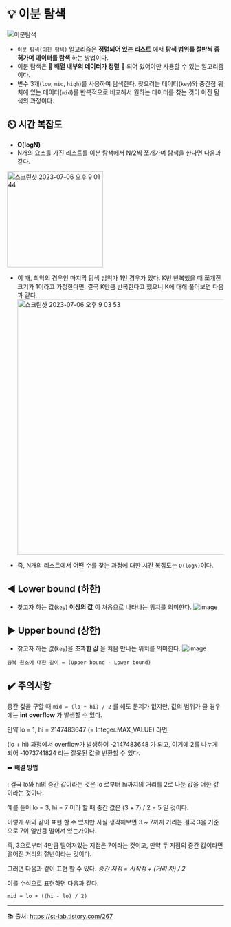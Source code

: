 # :bulb: 이분 탐색
![이분탐색](https://github.com/eunji8784/Algorithm/assets/70746467/f658d42f-aae0-427a-afd0-019f518a7121)
- ```이분 탐색(이진 탐색)``` 알고리즘은 __정렬되어 있는 리스트__ 에서 __탐색 범위를 절반씩 좁혀가며 데이터를 탐색__ 하는 방법이다.
- 이분 탐색은 📌 __배열 내부의 데이터가 정렬__ 📌 되어 있어야만 사용할 수 있는 알고리즘이다.
- 변수 3개(```low```, ```mid```, ```high```)를 사용하여 탐색한다. 찾으려는 데이터(```key```)와 중간점 위치에 있는 데이터(```mid```)를 반복적으로 비교해서 원하는 데이터를 찾는 것이 이진 탐색의 과정이다.

## ⏲️ 시간 복잡도
- __O(logN)__
- N개의 요소를 가진 리스트를 이분 탐색에서 N/2씩 쪼개가며 탐색을 한다면 다음과 같다.
<img width="223" alt="스크린샷 2023-07-06 오후 9 01 44" src="https://github.com/eunji8784/Algorithm/assets/70746467/f2250314-c583-4d3c-b384-d8288a055d46">

- 이 때, 최악의 경우인 마지막 탐색 범위가 1인 경우가 있다. K번 반복했을 때 쪼개진 크기가 1이라고 가정한다면, 결국 K만큼 반복한다고 했으니 K에 대해 풀어보면 다음과 같다.
  <img width="594" alt="스크린샷 2023-07-06 오후 9 03 53" src="https://github.com/eunji8784/Algorithm/assets/70746467/3c20bc71-c97b-4f58-9124-15b73c44abfc">

- 즉, N개의 리스트에서 어떤 수를 찾는 과정에 대한 시간 복잡도는 ```O(logN)```이다.

## ◀️ Lower bound (하한)
- 찾고자 하는 값(```key```) __이상의 값__ 이 처음으로 나타나는 위치를 의미한다.
![image](https://github.com/eunji8784/Algorithm/assets/70746467/ecd199cb-a966-439a-bab5-5a53779f50f9)

## ▶️ Upper bound (상한)
- 찾고자 하는 값(```key```)을 __초과한 값__ 을 처음 만나는 위치를 의미한다.
![image](https://github.com/eunji8784/Algorithm/assets/70746467/67676800-8e1a-4fcb-b79f-8c2eeed1a27f)

```
중복 원소에 대한 길이 = (Upper bound - Lower bound)
```

## ✔️ 주의사항
중간 값을 구할 때 ```mid = (lo + hi) / 2``` 를 해도 문제가 없지만, 값의 범위가 클 경우에는 __int overflow__ 가 발생할 수 있다.

만약 lo = 1, hi = 2147483647 (= Integer.MAX_VALUE) 라면,

(lo + hi) 과정에서 overflow가 발생하여 -2147483648 가 되고, 여기에 2를 나누게 되어 -1073741824 라는 잘못된 값을 반환할 수 있다.

➡️ __해결 방법__

: 결국 lo와 hi의 중간 값이라는 것은 lo 로부터 hi까지의 거리를 2로 나눈 값을 더한 값이라는 것이다.

예를 들어 lo = 3, hi = 7 이라 할 때 중간 값은 (3 + 7) / 2 = 5 일 것이다.

이렇게 위와 같이 표현 할 수 있지만 사실 생각해보면 3 ~ 7까지 거리는 결국 3을 기준으로 7이 얼만큼 떨어져 있는가이다.

즉, 3으로부터 4만큼 떨어져있는 지점은 7이라는 것이고, 만약 두 지점의 중간 값이라면 떨어진 거리의 절반이라는 것이다.

그러면 다음과 같이 표현 할 수 있다. _중간 지점 = 시작점 + (거리 차) / 2_

이를 수식으로 표현하면 다음과 같다.

```mid = lo + ((hi - lo) / 2)```

---
📚 출처:
https://st-lab.tistory.com/267
